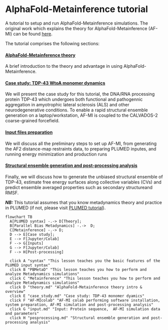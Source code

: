 # AlphaFold-Metainference tutorial
A tutorial to setup and run AlphaFold-Metainference simulations. The original work which explains the theory for AlphaFold-Metainference (AF-MI) can be found [here](https://www.biorxiv.org/content/10.1101/2023.01.19.524720v1.full).

The tutorial comprises the following sections:


#### [AlphaFold-Metainference theory](theory.md)
A brief introduction to the theory and advantage in using AlphaFold-Metainference.

#### [Case study: TDP-43 WtoA monomer dynamics](case_study.md)
We will present the case study for this tutorial, the DNA/RNA processing protein TDP-43 which undergoes both functional and pathogennic aggregation in amyotrophic lateral sclerosis (ALS) and other neurodegenerative conditions. To enable a rapid structural ensemble generation on a laptop/workstation, AF-MI is coupled to the CALVADOS-2 coarse-grained forcefield.

#### [Input files preparation](input.md)
We will discuss all the preliminary steps to set up AF-MI, from generating the AF2 distance-map restraints data, to preparing PLUMED inputes, and running energy minimization and production runs

#### [Structural ensemble generation and post-processing analysis](postprocessing.md)
Finally, we will discuss how to generate the unbiased structural ensemble of TDP-43, estimate free energy surfaces along collective variables (CVs) and predict ensemble averaged properties such as secondary structureand RMSF.

___NB:___ This tutorial assumes that you know metadynamics theory and practice in PLUMED (if not, please visit [PLUMED tutorial](https://www.plumed-tutorials.org/lessons/21/004/data/NAVIGATION.html)).


```mermaid
flowchart TB
  A[PLUMED syntax] -.-> D[Theory];
  B[Parallel Bias Metadynamics] -.->  D;
  C[Metainference] -.-> D;
  D --> E[Case study];
  E --> F[Jupyter/Colab]
  F --> G[Inputs]
  G --> F[Jupyter/Colab]
  F --> H[Post-processing]

  click A "syntax" "This lesson teaches you the basic features of the PLUMED input syntax"
  click B "PBMetaD" "This lesson teaches you how to perform and analyze Metadynamics simulations"
  click C "Metainference" "This lesson teaches you how to perform and analyze Metadynamics simulations"
  click D "theory.md" "AlphaFold-Metainference theory intro & overview"
  click E "case_study.md" "Case study: TDP-43 monomer dyamics"
  click F "AF-MIcolab" "AF-MI colab performing software installation, system preparation, AF-MI simulation and post-processing analysis"
  click G "input.md" "Input: Protein sequence,  AF-MI simulation data and parameters"
  click H "posprocessing.md" "Structural ensemble generation and post-processing analysis"
```

